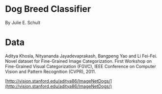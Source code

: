 # Dog Breed Classifier
By Julie E. Schult

# Data
Aditya Khosla, Nityananda Jayadevaprakash, Bangpeng Yao and Li Fei-Fei. Novel dataset for Fine-Grained Image Categorization. First Workshop on Fine-Grained Visual Categorization (FGVC), IEEE Conference on Computer Vision and Pattern Recognition (CVPR), 2011.

[http://vision.stanford.edu/aditya86/ImageNetDogs/](http://vision.stanford.edu/aditya86/ImageNetDogs/)
